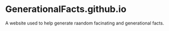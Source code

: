 # GenerationalFacts.github.io

A website used to help generate raandom facinating and generational facts.
